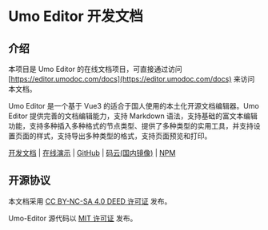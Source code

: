 # Umo Editor 开发文档

## 介绍

本项目是 Umo Editor 的在线文档项目，可直接通过访问 [https://editor.umodoc.com/docs](https://editor.umodoc.com/docs) 来访问本文档。

Umo Editor 是一个基于 Vue3 的适合于国人使用的本土化开源文档编辑器。Umo Editor 提供完善的文档编辑能力，支持 Markdown 语法，支持基础的富文本编辑功能，支持多种插入多种格式的节点类型、提供了多种类型的实用工具，并支持设置页面的样式，支持导出多种类型的格式，支持页面预览和打印。

[开发文档](https://editor.umodoc.com/docs) | [在线演示](https://demo.umodoc.com/editor) | [GitHub](https://github.com/umodoc/editor) | [码云(国内镜像)](https://gitee.com/umodoc/editor) | [NPM](https://www.npmjs.com/package/@umodoc/editor)

## 开源协议

本文档采用 [CC BY-NC-SA 4.0 DEED 许可证](https://creativecommons.org/licenses/by-nc-sa/4.0/deed.zh-hans) 发布。

Umo-Editor 源代码以 [MIT 许可证](https://opensource.org/licenses/MIT) 发布。
